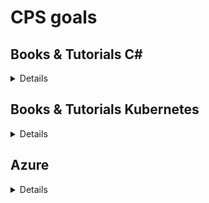 # CPS goals

## **Books & Tutorials C#**
<details> 
###DDD Patterns
* [DDD patters and architecture](https://)
###Patterns
* [Unit testing books and video tutorial](https://)
* [SOLID](https://)

</details>

## **Books & Tutorials Kubernetes**
<details> 
###Patterns
* [Kubernetes patterns - CPD](https://www.wallarm.com/what/top-kubernetes-design-patterns)
  
###Courses
* [Complete Kubernetes - CPD](https://cognizant.udemy.com/course/learn-devops-the-complete-kubernetes-course/)

</details>
  
  
## **Azure**
<details> 
* [AZ-900: Microsoft Azure Fundamentals CPD](https://docs.microsoft.com/en-us/learn/certifications/exams/az-900)
* [AZ-204: Developing Solutions for Microsoft Azure CPD](https://docs.microsoft.com/en-us/learn/certifications/exams/az-204)

</details>
